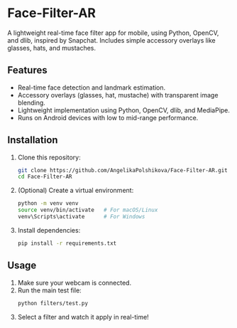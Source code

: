# Face-Filter-AR
A lightweight real-time face filter app for mobile, using Python, OpenCV, and dlib, inspired by Snapchat. Includes simple accessory overlays like glasses, hats, and mustaches.

## Features
- Real-time face detection and landmark estimation.
- Accessory overlays (glasses, hat, mustache) with transparent image blending.
- Lightweight implementation using Python, OpenCV, dlib, and MediaPipe.
- Runs on Android devices with low to mid-range performance.

## Installation
1. Clone this repository:
    ```bash
    git clone https://github.com/AngelikaPolshikova/Face-Filter-AR.git
    cd Face-Filter-AR
    ```
2. (Optional) Create a virtual environment:
    ```bash
    python -m venv venv
    source venv/bin/activate   # For macOS/Linux
    venv\Scripts\activate      # For Windows
    ```
3. Install dependencies:
    ```bash
    pip install -r requirements.txt
    ```

## Usage
1. Make sure your webcam is connected.
2. Run the main test file:
    ```bash
    python filters/test.py
    ```
3. Select a filter and watch it apply in real-time!


